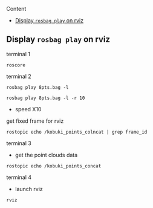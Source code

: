 Content
- [Display ```rosbag play``` on rviz](#display-rosbag-play-on-rviz)

## Display ```rosbag play``` on rviz

terminal 1

```
roscore
```

terminal 2

```
rosbag play 8pts.bag -l
```

```
rosbag play 8pts.bag -l -r 10
```

- speed X10

get fixed frame for rviz

```
rostopic echo /kobuki_points_colncat | grep frame_id
```

terminal 3
- get the point clouds data

```
rostopic echo /kobuki_points_concat
```

terminal 4
- launch rviz

```
rviz
```
